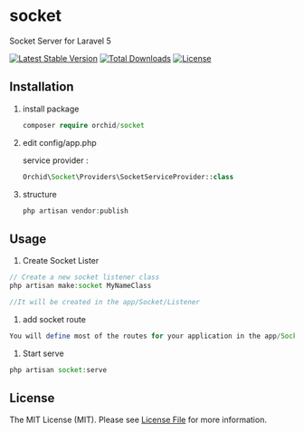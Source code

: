 # socket
Socket Server for Laravel 5 


[![Latest Stable Version](https://poser.pugx.org/orchid/socket/v/stable)](https://packagist.org/packages/orchid/settings)
[![Total Downloads](https://poser.pugx.org/orchid/socket/downloads)](https://packagist.org/packages/orchid/settings)
[![License](https://poser.pugx.org/orchid/socket/license)](https://packagist.org/packages/orchid/settings)




## Installation

1. install package

	```php
    composer require orchid/socket
	```

1. edit config/app.php

	service provider :

	```php
	Orchid\Socket\Providers\SocketServiceProvider::class
	```

1. structure

	```php
	php artisan vendor:publish
	```


## Usage

1. Create Socket Lister

```php
// Create a new socket listener class
php artisan make:socket MyNameClass

//It will be created in the app/Socket/Listener
```

1. add socket route

```php
You will define most of the routes for your application in the app/Socket/routes.php file
```

1. Start serve

```php
php artisan socket:serve
```



## License

The MIT License (MIT). Please see [License File](LICENSE.md) for more information.
